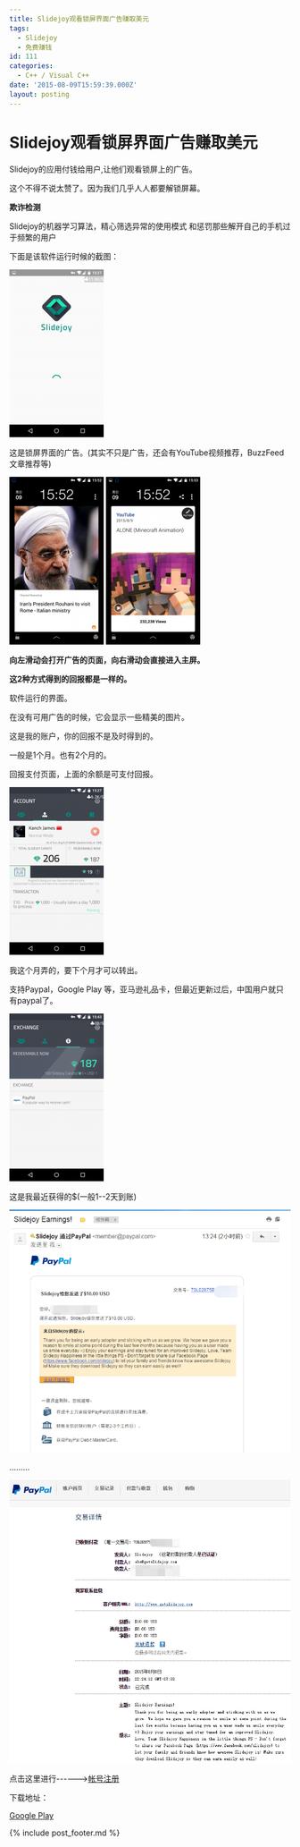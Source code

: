 ```yaml
---
title: Slidejoy观看锁屏界面广告赚取美元
tags:
  - Slidejoy
  - 免费赚钱
id: 111
categories:
  - C++ / Visual C++
date: '2015-08-09T15:59:39.000Z'
layout: posting
---
```


# Slidejoy观看锁屏界面广告赚取美元

Slidejoy的应用付钱给用户,让他们观看锁屏上的广告。

这个不得不说太赞了。因为我们几乎人人都要解锁屏幕。

**欺诈检测**

 Slidejoy的机器学习算法，精心筛选异常的使用模式 和惩罚那些解开自己的手机过于频繁的用户

下面是该软件运行时候的截图：

![sj\_4](https://raw.githubusercontent.com/ankanch/blog/master/images/wp-content/uploads/2015/08/sj_4-169x300.png)

这是锁屏界面的广告。\(其实不只是广告，还会有YouTube视频推荐，BuzzFeed文章推荐等\)

[![sj\_6](https://raw.githubusercontent.com/ankanch/blog/master/images/wp-content/uploads/2015/08/sj_6-169x300.png)](https://raw.githubusercontent.com/ankanch/blog/master/images/wp-content/uploads/2015/08/sj_6.png) [![sj\_7](https://raw.githubusercontent.com/ankanch/blog/master/images/wp-content/uploads/2015/08/sj_7-169x300.png)](https://raw.githubusercontent.com/ankanch/blog/master/images/wp-content/uploads/2015/08/sj_7.png)

**向左滑动会打开广告的页面，向右滑动会直接进入主屏。**

**这2种方式得到的回报都是一样的。**

软件运行的界面。

在没有可用广告的时候，它会显示一些精美的图片。

这是我的账户，你的回报不是及时得到的。

一般是1个月。也有2个月的。

回报支付页面，上面的余额是可支付回报。

![sj\_5](https://raw.githubusercontent.com/ankanch/blog/master/images/wp-content/uploads/2015/08/sj_5-169x300.png)

我这个月弄的，要下个月才可以转出。

支持Paypal，Google Play 等，亚马逊礼品卡，但最近更新过后，中国用户就只有paypal了。

![sj\_3](https://raw.githubusercontent.com/ankanch/blog/master/images/wp-content/uploads/2015/08/sj_3-169x300.png)

这是我最近获得的$\(一般1--2天到账\)

[![sj\_1](https://raw.githubusercontent.com/ankanch/blog/master/images/wp-content/uploads/2015/08/sj_1.jpg)](https://raw.githubusercontent.com/ankanch/blog/master/images/wp-content/uploads/2015/08/sj_1.jpg)

.........

[![sj\_2](https://raw.githubusercontent.com/ankanch/blog/master/images/wp-content/uploads/2015/08/sj_2.jpg)](https://raw.githubusercontent.com/ankanch/blog/master/images/wp-content/uploads/2015/08/sj_2.jpg)

点击这里进行------&gt;[帐号注册](http://www.getslidejoy.com/r/kanchisme.31562)

下载地址：

[Google Play](https://play.google.com/store/apps/details?id=com.slidejoy)



{% include post_footer.md %}